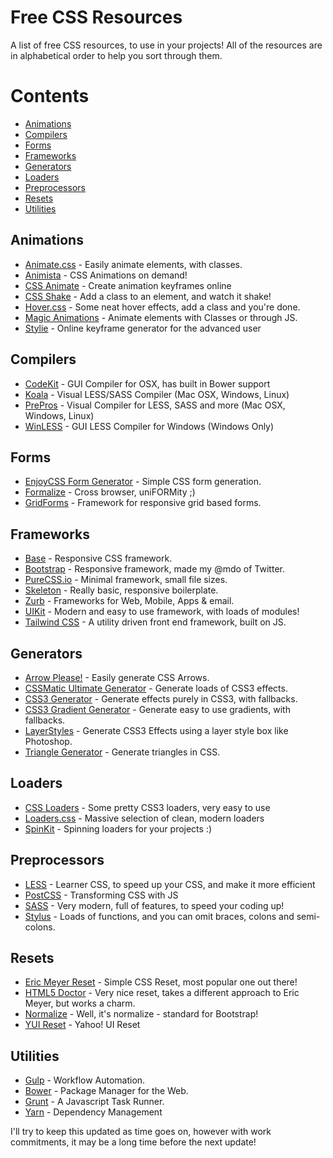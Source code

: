 # Free CSS Resources
A list of free CSS resources, to use in your projects! All of the resources are in alphabetical order to help you sort through them.

# Contents
* [Animations](#animations)
* [Compilers](#compilers)
* [Forms](#forms)
* [Frameworks](#frameworks)
* [Generators](#generators)
* [Loaders](#loaders)
* [Preprocessors](#preprocessors)
* [Resets](#resets)
* [Utilities](#utilities)


## Animations
* [Animate.css](https://daneden.github.io/animate.css/) - Easily animate elements, with classes.
* [Animista](http://animista.net/) - CSS Animations on demand!
* [CSS Animate](http://cssanimate.com/) - Create animation keyframes online
* [CSS Shake](https://elrumordelaluz.github.io/csshake/) - Add a class to an element, and watch it shake!
* [Hover.css](http://ianlunn.github.io/Hover/) - Some neat hover effects, add a class and you're done.
* [Magic Animations](http://www.minimamente.com/example/magic_animations/) - Animate elements with Classes or through JS.
* [Stylie](http://jeremyckahn.github.io/stylie/) - Online keyframe generator for the advanced user

## Compilers
* [CodeKit](https://incident57.com/codekit/) - GUI Compiler for OSX, has built in Bower support
* [Koala](http://koala-app.com/) - Visual LESS/SASS Compiler (Mac OSX, Windows, Linux)
* [PrePros](https://prepros.io/) - Visual Compiler for LESS, SASS and more (Mac OSX, Windows, Linux)
* [WinLESS](http://winless.org/) - GUI LESS Compiler for Windows (Windows Only)


## Forms
* [EnjoyCSS Form Generator](http://enjoycss.com/) - Simple CSS form generation.
* [Formalize](http://formalize.me/) - Cross browser, uniFORMity ;)
* [GridForms](http://kumailht.com/gridforms/) - Framework for responsive grid based forms.


## Frameworks
* [Base](http://getbase.org/) - Responsive CSS framework.
* [Bootstrap](http://getbootstrap.com/) - Responsive framework, made my @mdo of Twitter.
* [PureCSS.io](http://purecss.io/) - Minimal framework, small file sizes.
* [Skeleton](http://getskeleton.com/) - Really basic, responsive boilerplate.
* [Zurb](http://foundation.zurb.com/) - Frameworks for Web, Mobile, Apps & email.
* [UIKit](https://getuikit.com/) - Modern and easy to use framework, with loads of modules!
* [Tailwind CSS](https://tailwindcss.com/) - A utility driven front end framework, built on JS.


## Generators
* [Arrow Please!](http://www.cssarrowplease.com/) - Easily generate CSS Arrows.
* [CSSMatic Ultimate Generator](http://www.cssmatic.com/) - Generate loads of CSS3 effects.
* [CSS3 Generator](http://css3generator.com/) - Generate effects purely in CSS3, with fallbacks.
* [CSS3 Gradient Generator](http://www.colorzilla.com/gradient-editor/) - Generate easy to use gradients, with fallbacks.
* [LayerStyles](http://layerstyles.org/) - Generate CSS3 Effects using a layer style box like Photoshop.
* [Triangle Generator](http://apps.eky.hk/css-triangle-generator/) - Generate triangles in CSS.


## Loaders
* [CSS Loaders](http://projects.lukehaas.me/css-loaders/) - Some pretty CSS3 loaders, very easy to use
* [Loaders.css](https://connoratherton.com/loaders) - Massive selection of clean, modern loaders
* [SpinKit](http://tobiasahlin.com/spinkit/) - Spinning loaders for your projects :)


## Preprocessors
* [LESS](http://lesscss.org/) - Learner CSS, to speed up your CSS, and make it more efficient
* [PostCSS](https://github.com/postcss/postcss) - Transforming CSS with JS
* [SASS](http://sass-lang.com/) - Very modern, full of features, to speed your coding up!
* [Stylus](http://stylus-lang.com/) - Loads of functions, and you can omit braces, colons and semi-colons.


## Resets
* [Eric Meyer Reset](http://meyerweb.com/eric/tools/css/reset/) - Simple CSS Reset, most popular one out there!
* [HTML5 Doctor](http://html5doctor.com/html-5-reset-stylesheet/) - Very nice reset, takes a different approach to Eric Meyer, but works a charm.
* [Normalize](https://necolas.github.io/normalize.css/) - Well, it's normalize - standard for Bootstrap!
* [YUI Reset](https://yuilibrary.com/yui/docs/cssreset/) - Yahoo! UI Reset

## Utilities
* [Gulp](http://gulpjs.com/) - Workflow Automation.
* [Bower](https://bower.io/) - Package Manager for the Web.
* [Grunt](https://gruntjs.com/) - A Javascript Task Runner.
* [Yarn](https://yarnpkg.com) - Dependency Management


I'll try to keep this updated as time goes on, however with work commitments, it may be a long time before the next update!
